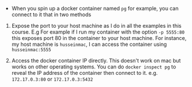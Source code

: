 - When you spin up a docker container named `pg` for example, you can connect to it that in two methods

1) Expose the port to your host machine as I do in all the examples in this course. E.g  For example if I run my container with the option `-p 5555:80` this exposes port 80 in the container to your host machine. For instance, my host machine is `husseinmac`, I can access the container using `husseinmac:5555`

2) Access the docker container IP directly. This doesn't work on mac but works on other operating systems. You can do `docker inspect pg` to reveal the IP address of the container then connect to it. e.g. `172.17.0.3:80` or `172.17.0.3:5432`
